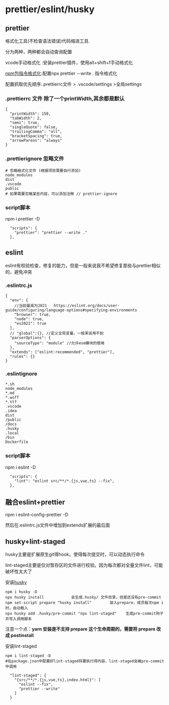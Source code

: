 # prettier/eslint/husky

## prettier

格式化工具(不检查语法错误)代码缩进工具.

分为两种，两种都会自动查询配置

vcode手动格式化 :安装prettier插件，使用alt+shift+f手动格式化

[npm包指令格式化](https://www.prettier.cn/docs/install.html):配置npx prettier --write .  指令格式化

配置抓取优先顺序:.prettierrc文件 > .vscode/settings >全局settings

### .prettierrc  文件 除了一个printWidth,其余都是默认

```
{
  "printWidth": 150,
  "tabWidth": 2,
  "semi": true,
  "singleQuote": false,
  "trailingComma": "all",
  "bracketSpacing": true,
  "arrowParens": "always"
}

```

### .prettierignore 忽略文件

```
# 忽略格式化文件 (根据项目需要自行添加)
node_modules
dist
.vscode
public
# 如果需要忽略某些内容，可以添加注释 // prettier-ignore
```

### script脚本

npm i prettier -D

```
  "scripts": {
    "prettier": "prettier --write ."
  },
```

## eslint

eslint有校验检查，修复的能力，但是一般来说我不希望修复那些与prettier相似的，避免冲突

### .eslintrc.js

```
{
  "env": {
    //当前最高为2021   https://eslint.org/docs/user-guide/configuring/language-options#specifying-environments
    "browser": true,
    "node": true,
    "es2021": true
  },
  // "global":{}, //定义全局变量，一般来说用不到
  "parserOptions": {
    "sourceType": "module" //允许esm模块的使用
  },
  "extends": ["eslint:recommended", "prettier"],
  "rules": {}
}

```

### .eslintignore

```
*.sh
node_modules
*.md
*.woff
*.ttf
.vscode
.idea
dist
/public
/docs
.husky
.local
/bin
Dockerfile

```

### script脚本

npm i eslint -D

```
  "scripts": {
    "lint": "eslint src/**/*.{js,vue,ts} --fix",
  },
```

## 融合eslint+prettier

npm i eslint-config-prettier -D

然后在.eslintrc.js文件中增加到extends扩展的最后面

## husky+lint-staged

husky主要是扩展原生git得hook。使得每次提交时，可以动态执行命令

lint-staged主要是仅对暂存区的文件进行校验。因为每次都对全量文件lint，可能破坏性太大了

安装[husky](https://typicode.github.io/husky/#/?id=install)

```
npm i husky -D 
npx husky install            会生成.husky/ 文件目录，但是还没有pre-commit
npm set-script prepare "husky install"        装入prepare，成员每次npm i时，自动载入
npx husky add .husky/pre-commit "npx lint-staged"    生成pre-commit钩子并写入调用脚本
```

注意一个点：**yarn 安装是不支持 prepare 这个生命周期的，需要将 prepare 改成 postinstall**

安装lint-staged

```
npm i lint-staged -D
#在package.json中配置好lint-staged将要执行得内容，lint-staged会被pre-commit中调用

  "lint-staged": {
    "{src/**/*.{js,vue,ts},index.html}": [
      "eslint --fix",
      "prettier --write"
    ]
  }
```
